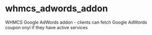 # whmcs_adwords_addon
WHMCS Google AdWords addon - clients can fetch Google AdWords coupon onyl if they have active services
